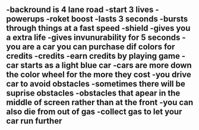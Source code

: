 
 -backround is 4 lane road
 -start 3 lives 
 -powerups
 -roket boost
  -lasts 3 seconds
  -bursts through things at a fast speed
 -shield
  -gives you a extra life
  -gives invunurability for 5 seconds
 -you are a car you can purchase dif colors for credits
 -credits
  -earn credits by playing game
 -car starts as a light blue car 
  -cars are more down the color wheel for the more they cost
 -you drive car to avoid obstacles
 -sometimes there will be suprise obstacles
  -obstacles that apear in the middle of screen rather than at the front
 -you can also die from out of gas
  -collect gas to let your car run further
 -
